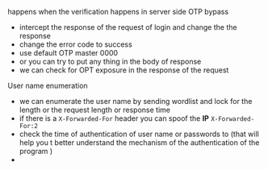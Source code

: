 
happens when the verification  happens in server side 
OTP bypass
- intercept the response of the request of login  and change the the response
- change the error code to success 
- use default OTP master  0000
- or you can try to put any thing in the body of response
- we can check for OPT exposure in the response of the request 

User name enumeration 
- we can enumerate the user name by sending wordlist and lock for the length  or  the request length  or response time 
 - if there is a `X-Forwarded-For` header you can spoof the **IP** `X-Forwarded-For:2`
 - check the time of authentication of user name or passwords to (that will help you t better understand the mechanism of the authentication of the program )
 - 